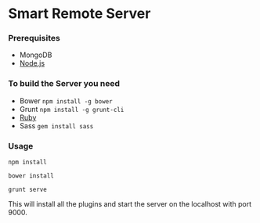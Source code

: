 # Smart Remote Server #

### Prerequisites ###

+ MongoDB
+ [Node.js](https://nodejs.org)

### To build the Server you need ###

+ Bower `npm install -g bower`
+ Grunt `npm install -g grunt-cli`
+ [Ruby](http://rubyinstaller.org)
+ Sass `gem install sass`

### Usage ###

`npm install`

`bower install`

`grunt serve`

This will install all the plugins and start the server on the localhost with port 9000.
